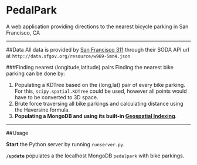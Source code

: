 # PedalPark

A web application providing directions to the nearest bicycle parking in San Francisco, CA

---
##Data
All data is provided by [San Francisco 311][1] through their SODA API url at `http://data.sfgov.org/resource/w969-5mn4.json`

###Finding nearest (longitude,latitude) pairs
Finding the nearest bike parking can be done by:

 1. Populating a KDTree based on the (long,lat) pair of every bike parking. For this, `scipy.spatial.KDTree` could be used, however all points would have to be converted to 3D space.
 2. Brute force traversing all bike parkings and calculating distance using the Haversine formula.
 3. **Populating a MongoDB and using its built-in [Geospatial Indexing][2]**.

  [1]: https://data.sfgov.org/Transportation/Bicycle-Parking-Public-/w969-5mn4
  [2]: http://docs.mongodb.org/manual/applications/geospatial-indexes/
---
##Usage

**Start** the Python server by running `runserver.py`.

**`/update`** populates a the localhost MongoDB `pedalpark` with bike parkings.
